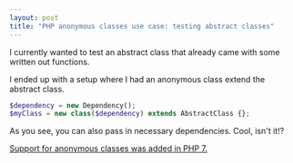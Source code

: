 ```yaml
---
layout: post
title: "PHP anonymous classes use case: testing abstract classes"
---
```


I currently wanted to test an abstract class that already came with some written out functions. 

I ended up with a setup where I had an anonymous class extend the abstract class. 
```php
$dependency = new Dependency();
$myClass = new class($dependency) extends AbstractClass {};
```
As you see, you can also pass in necessary dependencies. Cool, isn't it!?

[Support for anonymous classes was added in PHP 7.](https://www.php.net/manual/en/language.oop5.anonymous.php)
